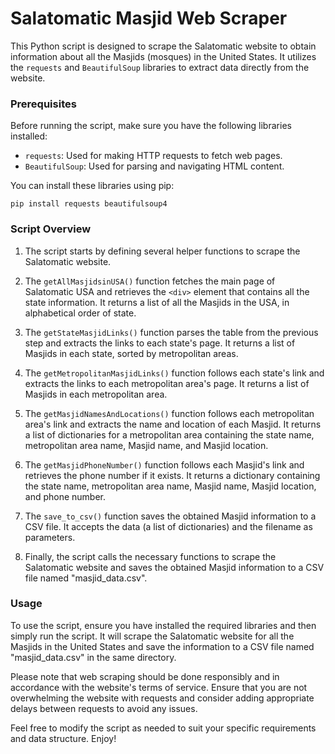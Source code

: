 # Salatomatic Masjid Web Scraper

This Python script is designed to scrape the Salatomatic website to obtain information about all the Masjids (mosques) in the United States. It utilizes the `requests` and `BeautifulSoup` libraries to extract data directly from the website.

### Prerequisites

Before running the script, make sure you have the following libraries installed:

- `requests`: Used for making HTTP requests to fetch web pages.
- `BeautifulSoup`: Used for parsing and navigating HTML content.

You can install these libraries using pip:

```
pip install requests beautifulsoup4
```

### Script Overview

1. The script starts by defining several helper functions to scrape the Salatomatic website.

2. The `getAllMasjidsinUSA()` function fetches the main page of Salatomatic USA and retrieves the `<div>` element that contains all the state information. It returns a list of all the Masjids in the USA, in alphabetical order of state.

3. The `getStateMasjidLinks()` function parses the table from the previous step and extracts the links to each state's page. It returns a list of Masjids in each state, sorted by metropolitan areas.

4. The `getMetropolitanMasjidLinks()` function follows each state's link and extracts the links to each metropolitan area's page. It returns a list of Masjids in each metropolitan area.

5. The `getMasjidNamesAndLocations()` function follows each metropolitan area's link and extracts the name and location of each Masjid. It returns a list of dictionaries for a metropolitan area containing the state name, metropolitan area name, Masjid name, and Masjid location.

6. The `getMasjidPhoneNumber()` function follows each Masjid's link and retrieves the phone number if it exists. It returns a dictionary containing the state name, metropolitan area name, Masjid name, Masjid location, and phone number.

7. The `save_to_csv()` function saves the obtained Masjid information to a CSV file. It accepts the data (a list of dictionaries) and the filename as parameters.

8. Finally, the script calls the necessary functions to scrape the Salatomatic website and saves the obtained Masjid information to a CSV file named "masjid_data.csv".

### Usage

To use the script, ensure you have installed the required libraries and then simply run the script. It will scrape the Salatomatic website for all the Masjids in the United States and save the information to a CSV file named "masjid_data.csv" in the same directory.

Please note that web scraping should be done responsibly and in accordance with the website's terms of service. Ensure that you are not overwhelming the website with requests and consider adding appropriate delays between requests to avoid any issues.

Feel free to modify the script as needed to suit your specific requirements and data structure. Enjoy!
